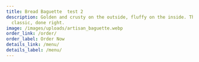 ```yaml
---
title: Bread Baguette  test 2
description: Golden and crusty on the outside, fluffy on the inside. The French
  classic, done right.
image: /images/uploads/artisan_baguette.webp
order_link: /order/
order_label: Order Now
details_link: /menu/
details_label: /menu/
---
```

